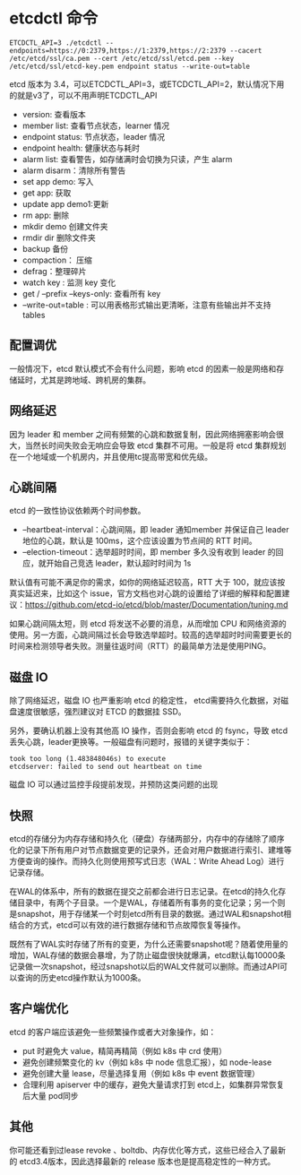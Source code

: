 etcdctl 命令
===
```
ETCDCTL_API=3 ./etcdctl --endpoints=https://0:2379,https://1:2379,https://2:2379 --cacert /etc/etcd/ssl/ca.pem --cert /etc/etcd/ssl/etcd.pem --key /etc/etcd/ssl/etcd-key.pem endpoint status --write-out=table
```

etcd 版本为 3.4，可以ETCDCTL_API=3，或ETCDCTL_API=2，默认情况下用的就是v3了，可以不用声明ETCDCTL_API

- version: 查看版本
- member list: 查看节点状态，learner 情况
- endpoint status: 节点状态，leader 情况
- endpoint health: 健康状态与耗时
- alarm list: 查看警告，如存储满时会切换为只读，产生 alarm
- alarm disarm：清除所有警告
- set app demo: 写入
- get app: 获取
- update app demo1:更新
- rm app: 删除
- mkdir demo 创建文件夹
- rmdir dir 删除文件夹
- backup 备份
- compaction： 压缩
- defrag：整理碎片
- watch key : 监测 key 变化
- get / –prefix –keys-only: 查看所有 key
- –write-out=table : 可以用表格形式输出更清晰，注意有些输出并不支持tables


配置调优
---
一般情况下，etcd 默认模式不会有什么问题，影响 etcd 的因素一般是网络和存储延时，尤其是跨地域、跨机房的集群。

网络延迟
---
因为 leader 和 member 之间有频繁的心跳和数据复制，因此网络拥塞影响会很大，当然长时间失败会无响应会导致 etcd 集群不可用。一般是将 etcd 集群规划在一个地域或一个机房内，并且使用tc提高带宽和优先级。

心跳间隔
---
etcd 的一致性协议依赖两个时间参数。

- –heartbeat-interval：心跳间隔，即 leader 通知member 并保证自己 leader 地位的心跳，默认是 100ms，这个应该设置为节点间的 RTT 时间。
- –election-timeout：选举超时时间，即 member 多久没有收到 leader 的回应，就开始自己竞选 leader，默认超时时间为 1s

默认值有可能不满足你的需求，如你的网络延迟较高，RTT 大于 100，就应该按真实延迟来，比如这个 issue，官方文档也对心跳的设置给了详细的解释和配置建议：https://github.com/etcd-io/etcd/blob/master/Documentation/tuning.md

如果心跳间隔太短，则 etcd 将发送不必要的消息，从而增加 CPU 和网络资源的使用。另一方面，心跳间隔过长会导致选举超时。较高的选举超时时间需要更长的时间来检测领导者失败。测量往返时间（RTT）的最简单方法是使用PING。

磁盘 IO
---
除了网络延迟，磁盘 IO 也严重影响 etcd 的稳定性， etcd需要持久化数据，对磁盘速度很敏感，强烈建议对 ETCD 的数据挂 SSD。

另外，要确认机器上没有其他高 IO 操作，否则会影响 etcd 的 fsync，导致 etcd 丢失心跳，leader更换等。一般磁盘有问题时，报错的关键字类似于：

```
took too long (1.483848046s) to execute
etcdserver: failed to send out heartbeat on time
```
磁盘 IO 可以通过监控手段提前发现，并预防这类问题的出现

快照
---
etcd的存储分为内存存储和持久化（硬盘）存储两部分，内存中的存储除了顺序化的记录下所有用户对节点数据变更的记录外，还会对用户数据进行索引、建堆等方便查询的操作。而持久化则使用预写式日志（WAL：Write Ahead Log）进行记录存储。

在WAL的体系中，所有的数据在提交之前都会进行日志记录。在etcd的持久化存储目录中，有两个子目录。一个是WAL，存储着所有事务的变化记录；另一个则是snapshot，用于存储某一个时刻etcd所有目录的数据。通过WAL和snapshot相结合的方式，etcd可以有效的进行数据存储和节点故障恢复等操作。

既然有了WAL实时存储了所有的变更，为什么还需要snapshot呢？随着使用量的增加，WAL存储的数据会暴增，为了防止磁盘很快就爆满，etcd默认每10000条记录做一次snapshot，经过snapshot以后的WAL文件就可以删除。而通过API可以查询的历史etcd操作默认为1000条。

客户端优化
---
etcd 的客户端应该避免一些频繁操作或者大对象操作，如：
- put 时避免大 value，精简再精简（例如 k8s 中 crd 使用）
- 避免创建频繁变化的 kv（例如 k8s 中 node 信息汇报），如 node-lease
- 避免创建大量 lease，尽量选择复用（例如 k8s 中 event 数据管理）
- 合理利用 apiserver 中的缓存，避免大量请求打到 etcd上，如集群异常恢复后大量 pod同步

其他
---
你可能还看到过lease revoke 、boltdb、内存优化等方式，这些已经合入了最新的 etcd3.4版本，因此选择最新的 release 版本也是提高稳定性的一种方式。
